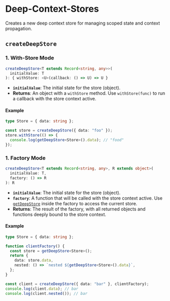 # Deep-Context-Stores

Creates a new deep context store for managing scoped state and context propagation.

## `createDeepStore`

### 1. With-Store Mode

```ts
createDeepStore<T extends Record<string, any>>(
  initialValue: T
): { withStore: <U>(callback: () => U) => U }
```

- **`initialValue`**: The initial state for the store (object).
- **Returns**: An object with a `withStore` method. Use `withStore(func)` to run a callback with the store context active.

#### Example

```ts
type Store = { data: string };

const store = createDeepStore({ data: "foo" });
store.withStore(() => {
  console.log(getDeepStore<Store>().data); // "food"
});
```

### 1. Factory Mode

```ts
createDeepStore<T extends Record<string, any>, R extends object>(
  initialValue: T,
  factory: () => R
): R
```

- **`initialValue`**: The initial state for the store (object).
- **`factory`**: A function that will be called with the store context active. Use [`getDeepStore`](index.ts) inside the factory to access the current store.
- **Returns**: The result of the factory, with all returned objects and functions deeply bound to the store context.

#### Example

```ts
type Store = { data: string };

function clientFactory() {
  const store = getDeepStore<Store>();
  return {
    data: store.data,
    nested: () => `nested ${getDeepStore<Store>().data}`,
  };
}

const client = createDeepStore({ data: "bar" }, clientFactory);
console.log(client.data); // bar
console.log(client.nested()); // bar
```
